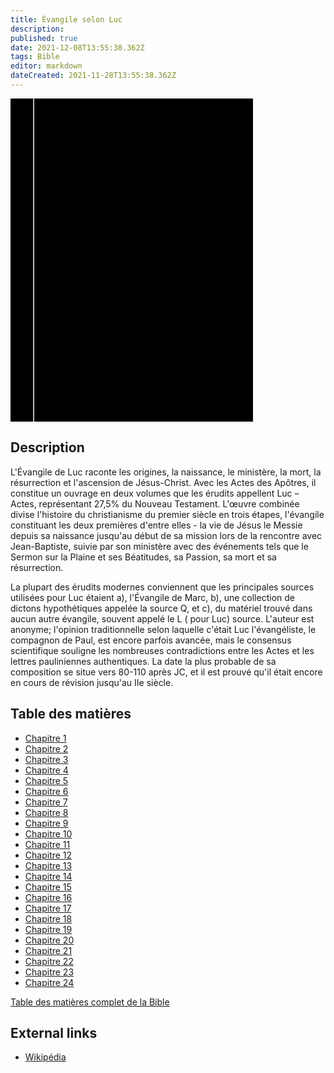 ```yaml
---
title: Évangile selon Luc
description: 
published: true
date: 2021-12-08T13:55:38.362Z
tags: Bible
editor: markdown
dateCreated: 2021-11-28T13:55:38.362Z
---
```


<div class="urantiapedia-book-front urantiapedia-book-bible">
<svg xmlns="http://www.w3.org/2000/svg"
	width="102.6mm" height="136.8mm"
	viewBox="0 0 102.6 136.8" version="1.1">
	<g transform="translate(-7,-5)">
		<rect width="9.6" height="136.8" x="7" y="5" />
		<rect width="96.9" height="136.8" x="17" y="5" />
		<text style="font-size:5px" x="61" y="22">LA BIBLE</text>
		<text style="font-size:4px" x="61" y="125">French Louis Segond Bible, 1910</text>
		<text style="font-size:9px" x="61" y="60">Évangile selon Luc</text>
	</g>
</svg>
</div>

## Description


L'Évangile de Luc raconte les origines, la naissance, le ministère, la mort, la résurrection et l'ascension de Jésus-Christ. Avec les Actes des Apôtres, il constitue un ouvrage en deux volumes que les érudits appellent Luc – Actes, représentant 27,5% du Nouveau Testament. L'œuvre combinée divise l'histoire du christianisme du premier siècle en trois étapes, l'évangile constituant les deux premières d'entre elles - la vie de Jésus le Messie depuis sa naissance jusqu'au début de sa mission lors de la rencontre avec Jean-Baptiste, suivie par son ministère avec des événements tels que le Sermon sur la Plaine et ses Béatitudes, sa Passion, sa mort et sa résurrection.

La plupart des érudits modernes conviennent que les principales sources utilisées pour Luc étaient a), l'Évangile de Marc, b), une collection de dictons hypothétiques appelée la source Q, et c), du matériel trouvé dans aucun autre évangile, souvent appelé le L ( pour Luc) source. L'auteur est anonyme; l'opinion traditionnelle selon laquelle c'était Luc l'évangéliste, le compagnon de Paul, est encore parfois avancée, mais le consensus scientifique souligne les nombreuses contradictions entre les Actes et les lettres pauliniennes authentiques. La date la plus probable de sa composition se situe vers 80-110 après JC, et il est prouvé qu'il était encore en cours de révision jusqu'au IIe siècle.

## Table des matières

- [Chapitre 1](/fr/Bible/Luke/1)
- [Chapitre 2](/fr/Bible/Luke/2)
- [Chapitre 3](/fr/Bible/Luke/3)
- [Chapitre 4](/fr/Bible/Luke/4)
- [Chapitre 5](/fr/Bible/Luke/5)
- [Chapitre 6](/fr/Bible/Luke/6)
- [Chapitre 7](/fr/Bible/Luke/7)
- [Chapitre 8](/fr/Bible/Luke/8)
- [Chapitre 9](/fr/Bible/Luke/9)
- [Chapitre 10](/fr/Bible/Luke/10)
- [Chapitre 11](/fr/Bible/Luke/11)
- [Chapitre 12](/fr/Bible/Luke/12)
- [Chapitre 13](/fr/Bible/Luke/13)
- [Chapitre 14](/fr/Bible/Luke/14)
- [Chapitre 15](/fr/Bible/Luke/15)
- [Chapitre 16](/fr/Bible/Luke/16)
- [Chapitre 17](/fr/Bible/Luke/17)
- [Chapitre 18](/fr/Bible/Luke/18)
- [Chapitre 19](/fr/Bible/Luke/19)
- [Chapitre 20](/fr/Bible/Luke/20)
- [Chapitre 21](/fr/Bible/Luke/21)
- [Chapitre 22](/fr/Bible/Luke/22)
- [Chapitre 23](/fr/Bible/Luke/23)
- [Chapitre 24](/fr/Bible/Luke/24)



[Table des matières complet de la Bible](/fr/index/bible)


## External links

- [Wikipédia](https://en.wikipedia.org/wiki/Gospel_of_Luke)